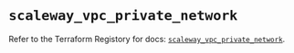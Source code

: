# `scaleway_vpc_private_network`

Refer to the Terraform Registory for docs: [`scaleway_vpc_private_network`](https://registry.terraform.io/providers/scaleway/scaleway/2.28.0/docs/resources/vpc_private_network).
